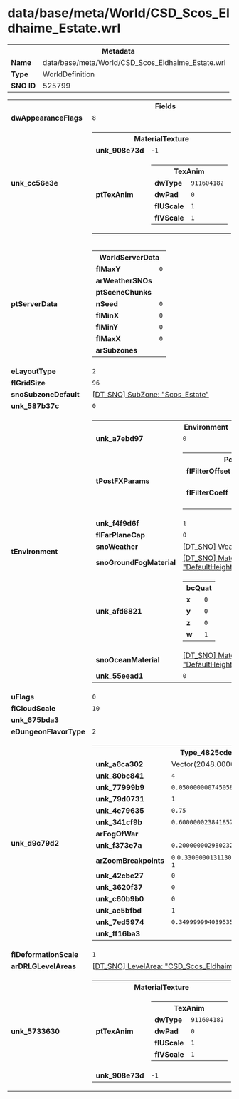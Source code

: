 <h1>data/base/meta/World/CSD_Scos_Eldhaime_Estate.wrl</h1><table><tr><th colspan="100%">Metadata</th></tr><tr><td><b>Name</b></td><td>data/base/meta/World/CSD_Scos_Eldhaime_Estate.wrl</td></tr><tr><td><b>Type</b></td><td>WorldDefinition</td></tr><tr><td><b>SNO ID</b></td><td>525799</td></tr></table>

<table><tr><th colspan="100%">Fields</th></tr><tr><td><b>dwAppearanceFlags</b></td><td><code>8</code></td></tr><tr><td><b>unk_cc56e3e</b></td><td><table><tr><th colspan="100%">MaterialTexture</th></tr><tr><td><b>unk_908e73d</b></td><td><code>-1</code></td></tr><tr><td><b>ptTexAnim</b></td><td><table><tr><th colspan="100%">TexAnim</th></tr><tr><td><b>dwType</b></td><td><code>911604182</code></td></tr><tr><td><b>dwPad</b></td><td><code>0</code></td></tr><tr><td><b>flUScale</b></td><td><code>1</code></td></tr><tr><td><b>flVScale</b></td><td><code>1</code></td></tr></table>


</td></tr></table>

</td></tr><tr><td><b>ptServerData</b></td><td><table><tr><th colspan="100%">WorldServerData</th></tr><tr><td><b>flMaxY</b></td><td><code>0</code></td></tr><tr><td><b>arWeatherSNOs</b></td><td></td></tr><tr><td><b>ptSceneChunks</b></td><td></td></tr><tr><td><b>nSeed</b></td><td><code>0</code></td></tr><tr><td><b>flMinX</b></td><td><code>0</code></td></tr><tr><td><b>flMinY</b></td><td><code>0</code></td></tr><tr><td><b>flMaxX</b></td><td><code>0</code></td></tr><tr><td><b>arSubzones</b></td><td></td></tr></table>


</td></tr><tr><td><b>eLayoutType</b></td><td><code>2</code></td></tr><tr><td><b>flGridSize</b></td><td><code>96</code></td></tr><tr><td><b>snoSubzoneDefault</b></td><td><a href="..\Subzone\Scos_Estate.sbz">[DT_SNO] SubZone: "Scos_Estate"</a></td></tr><tr><td><b>unk_587b37c</b></td><td><code>0</code></td></tr><tr><td><b>tEnvironment</b></td><td><table><tr><th colspan="100%">Environment</th></tr><tr><td><b>unk_a7ebd97</b></td><td><code>0</code></td></tr><tr><td><b>tPostFXParams</b></td><td><table><tr><th colspan="100%">PostFXParams</th></tr><tr><td><b>flFilterOffset</b></td><td><code>0.5</code>
<code>1.5</code>
<code>2.5</code>
<code>3.5</code>
</td></tr><tr><td><b>flFilterCoeff</b></td><td><code>0.5799999833106995</code>
<code>0.44999998807907104</code>
<code>0.27000001072883606</code>
<code>0.11999999731779099</code>
</td></tr></table>

</td></tr><tr><td><b>unk_f4f9d6f</b></td><td><code>1</code></td></tr><tr><td><b>flFarPlaneCap</b></td><td><code>0</code></td></tr><tr><td><b>snoWeather</b></td><td><a href="..\Weather\weather_default.wth">[DT_SNO] Weather: "weather_default"</a></td></tr><tr><td><b>snoGroundFogMaterial</b></td><td><a href="..\Material\DefaultHeightFieldGroundFogMaterial.mat">[DT_SNO] Material: "DefaultHeightFieldGroundFogMaterial"</a></td></tr><tr><td><b>unk_afd6821</b></td><td><table><tr><th colspan="100%">bcQuat</th></tr><tr><td><b>x</b></td><td><code>0</code></td></tr><tr><td><b>y</b></td><td><code>0</code></td></tr><tr><td><b>z</b></td><td><code>0</code></td></tr><tr><td><b>w</b></td><td><code>1</code></td></tr></table>

</td></tr><tr><td><b>snoOceanMaterial</b></td><td><a href="..\Material\DefaultHeightFieldOceanMaterial.mat">[DT_SNO] Material: "DefaultHeightFieldOceanMaterial"</a></td></tr><tr><td><b>unk_55eead1</b></td><td><code>0</code></td></tr></table>

</td></tr><tr><td><b>uFlags</b></td><td><code>0</code></td></tr><tr><td><b>flCloudScale</b></td><td><code>10</code></td></tr><tr><td><b>unk_675bda3</b></td><td></td></tr><tr><td><b>eDungeonFlavorType</b></td><td><code>2</code></td></tr><tr><td><b>unk_d9c79d2</b></td><td><table><tr><th colspan="100%">Type_4825cde</th></tr><tr><td><b>unk_a6ca302</b></td><td>Vector(2048.000000, 2048.000000)</td></tr><tr><td><b>unk_80bc841</b></td><td><code>4</code></td></tr><tr><td><b>unk_77999b9</b></td><td><code>0.05000000074505806</code></td></tr><tr><td><b>unk_79d0731</b></td><td><code>1</code></td></tr><tr><td><b>unk_4e79635</b></td><td><code>0.75</code></td></tr><tr><td><b>unk_341cf9b</b></td><td><code>0.6000000238418579</code></td></tr><tr><td><b>arFogOfWar</b></td><td></td></tr><tr><td><b>unk_f373e7a</b></td><td><code>0.20000000298023224</code></td></tr><tr><td><b>arZoomBreakpoints</b></td><td><code>0</code>
<code>0.33000001311302185</code>
<code>0.6600000262260437</code>
<code>1</code>
</td></tr><tr><td><b>unk_42cbe27</b></td><td><code>0</code></td></tr><tr><td><b>unk_3620f37</b></td><td><code>0</code></td></tr><tr><td><b>unk_c60b9b0</b></td><td><code>0</code></td></tr><tr><td><b>unk_ae5bfbd</b></td><td><code>1</code></td></tr><tr><td><b>unk_7ed5974</b></td><td><code>0.3499999940395355</code></td></tr><tr><td><b>unk_ff16ba3</b></td><td></td></tr></table>

</td></tr><tr><td><b>flDeformationScale</b></td><td><code>1</code></td></tr><tr><td><b>arDRLGLevelAreas</b></td><td><a href="..\LevelArea\CSD_Scos_Eldhaime_Estate.lvl">[DT_SNO] LevelArea: "CSD_Scos_Eldhaime_Estate"</a>
</td></tr><tr><td><b>unk_5733630</b></td><td><table><tr><th colspan="100%">MaterialTexture</th></tr><tr><td><b>ptTexAnim</b></td><td><table><tr><th colspan="100%">TexAnim</th></tr><tr><td><b>dwType</b></td><td><code>911604182</code></td></tr><tr><td><b>dwPad</b></td><td><code>0</code></td></tr><tr><td><b>flUScale</b></td><td><code>1</code></td></tr><tr><td><b>flVScale</b></td><td><code>1</code></td></tr></table>


</td></tr><tr><td><b>unk_908e73d</b></td><td><code>-1</code></td></tr></table>

</td></tr></table>

